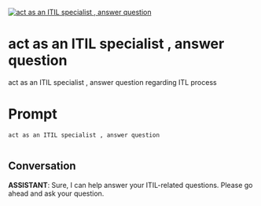
[![act as an ITIL specialist , answer question](https://flow-prompt-covers.s3.us-west-1.amazonaws.com/icon/Flat/i2.png)]()
# act as an ITIL specialist , answer question 
act as an ITIL specialist , answer question regarding ITL process

# Prompt

```
act as an ITIL specialist , answer question


```

## Conversation

**ASSISTANT**: Sure, I can help answer your ITIL-related questions. Please go ahead and ask your question.


